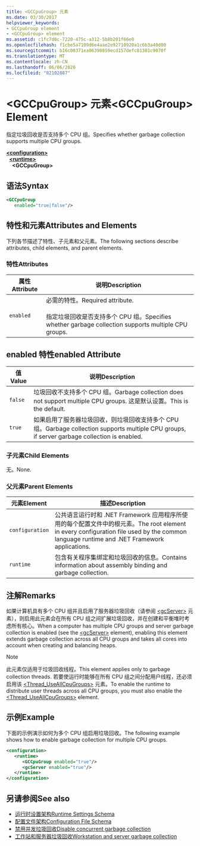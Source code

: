 ```yaml
---
title: <GCCpuGroup> 元素
ms.date: 03/30/2017
helpviewer_keywords:
- GCCpuGroup element
- <GCCpuGroup> element
ms.assetid: c1fc7d6c-7220-475c-a312-5b8b201f66e0
ms.openlocfilehash: f1cbe5a7109d6e4aae2e92710920a1c6b3a40d00
ms.sourcegitcommit: b16c00371ea06398859ecd157defc81301c9070f
ms.translationtype: MT
ms.contentlocale: zh-CN
ms.lasthandoff: 06/06/2020
ms.locfileid: "82102887"
---
```

# <a name="gccpugroup-element"></a><span data-ttu-id="b2b4b-102">\<GCCpuGroup> 元素</span><span class="sxs-lookup"><span data-stu-id="b2b4b-102">\<GCCpuGroup> Element</span></span>

<span data-ttu-id="b2b4b-103">指定垃圾回收是否支持多个 CPU 组。</span><span class="sxs-lookup"><span data-stu-id="b2b4b-103">Specifies whether garbage collection supports multiple CPU groups.</span></span>

[**\<configuration>**](../configuration-element.md)\
&nbsp;&nbsp;[**\<runtime>**](runtime-element.md)\
&nbsp;&nbsp;&nbsp;&nbsp;**\<GCCpuGroup>**

## <a name="syntax"></a><span data-ttu-id="b2b4b-104">语法</span><span class="sxs-lookup"><span data-stu-id="b2b4b-104">Syntax</span></span>

```xml
<GCCpuGroup
   enabled="true|false"/>
```

## <a name="attributes-and-elements"></a><span data-ttu-id="b2b4b-105">特性和元素</span><span class="sxs-lookup"><span data-stu-id="b2b4b-105">Attributes and Elements</span></span>

<span data-ttu-id="b2b4b-106">下列各节描述了特性、子元素和父元素。</span><span class="sxs-lookup"><span data-stu-id="b2b4b-106">The following sections describe attributes, child elements, and parent elements.</span></span>

### <a name="attributes"></a><span data-ttu-id="b2b4b-107">特性</span><span class="sxs-lookup"><span data-stu-id="b2b4b-107">Attributes</span></span>

|<span data-ttu-id="b2b4b-108">属性</span><span class="sxs-lookup"><span data-stu-id="b2b4b-108">Attribute</span></span>|<span data-ttu-id="b2b4b-109">说明</span><span class="sxs-lookup"><span data-stu-id="b2b4b-109">Description</span></span>|
|---------------|-----------------|
|`enabled`|<span data-ttu-id="b2b4b-110">必需的特性。</span><span class="sxs-lookup"><span data-stu-id="b2b4b-110">Required attribute.</span></span><br /><br /> <span data-ttu-id="b2b4b-111">指定垃圾回收是否支持多个 CPU 组。</span><span class="sxs-lookup"><span data-stu-id="b2b4b-111">Specifies whether garbage collection supports multiple CPU groups.</span></span>|

## <a name="enabled-attribute"></a><span data-ttu-id="b2b4b-112">enabled 特性</span><span class="sxs-lookup"><span data-stu-id="b2b4b-112">enabled Attribute</span></span>

|<span data-ttu-id="b2b4b-113">值</span><span class="sxs-lookup"><span data-stu-id="b2b4b-113">Value</span></span>|<span data-ttu-id="b2b4b-114">说明</span><span class="sxs-lookup"><span data-stu-id="b2b4b-114">Description</span></span>|
|-----------|-----------------|
|`false`|<span data-ttu-id="b2b4b-115">垃圾回收不支持多个 CPU 组。</span><span class="sxs-lookup"><span data-stu-id="b2b4b-115">Garbage collection does not support multiple CPU groups.</span></span> <span data-ttu-id="b2b4b-116">这是默认设置。</span><span class="sxs-lookup"><span data-stu-id="b2b4b-116">This is the default.</span></span>|
|`true`|<span data-ttu-id="b2b4b-117">如果启用了服务器垃圾回收，则垃圾回收支持多个 CPU 组。</span><span class="sxs-lookup"><span data-stu-id="b2b4b-117">Garbage collection supports multiple CPU groups, if server garbage collection is enabled.</span></span>|

### <a name="child-elements"></a><span data-ttu-id="b2b4b-118">子元素</span><span class="sxs-lookup"><span data-stu-id="b2b4b-118">Child Elements</span></span>

<span data-ttu-id="b2b4b-119">无。</span><span class="sxs-lookup"><span data-stu-id="b2b4b-119">None.</span></span>

### <a name="parent-elements"></a><span data-ttu-id="b2b4b-120">父元素</span><span class="sxs-lookup"><span data-stu-id="b2b4b-120">Parent Elements</span></span>

|<span data-ttu-id="b2b4b-121">元素</span><span class="sxs-lookup"><span data-stu-id="b2b4b-121">Element</span></span>|<span data-ttu-id="b2b4b-122">描述</span><span class="sxs-lookup"><span data-stu-id="b2b4b-122">Description</span></span>|
|-------------|-----------------|
|`configuration`|<span data-ttu-id="b2b4b-123">公共语言运行时和 .NET Framework 应用程序所使用的每个配置文件中的根元素。</span><span class="sxs-lookup"><span data-stu-id="b2b4b-123">The root element in every configuration file used by the common language runtime and .NET Framework applications.</span></span>|
|`runtime`|<span data-ttu-id="b2b4b-124">包含有关程序集绑定和垃圾回收的信息。</span><span class="sxs-lookup"><span data-stu-id="b2b4b-124">Contains information about assembly binding and garbage collection.</span></span>|

## <a name="remarks"></a><span data-ttu-id="b2b4b-125">注解</span><span class="sxs-lookup"><span data-stu-id="b2b4b-125">Remarks</span></span>

<span data-ttu-id="b2b4b-126">如果计算机具有多个 CPU 组并且启用了服务器垃圾回收（请参阅 [\<gcServer>](gcserver-element.md) 元素），则启用此元素会在所有 CPU 组之间扩展垃圾回收，并在创建和平衡堆时考虑所有核心。</span><span class="sxs-lookup"><span data-stu-id="b2b4b-126">When a computer has multiple CPU groups and server garbage collection is enabled (see the [\<gcServer>](gcserver-element.md) element), enabling this element extends garbage collection across all CPU groups and takes all cores into account when creating and balancing heaps.</span></span>

> [!NOTE]
> <span data-ttu-id="b2b4b-127">此元素仅适用于垃圾回收线程。</span><span class="sxs-lookup"><span data-stu-id="b2b4b-127">This element applies only to garbage collection threads.</span></span> <span data-ttu-id="b2b4b-128">若要使运行时能够在所有 CPU 组之间分配用户线程，还必须启用该 [\<Thread_UseAllCpuGroups>](thread-useallcpugroups-element.md) 元素。</span><span class="sxs-lookup"><span data-stu-id="b2b4b-128">To enable the runtime to distribute user threads across all CPU groups, you must also enable the [\<Thread_UseAllCpuGroups>](thread-useallcpugroups-element.md) element.</span></span>

## <a name="example"></a><span data-ttu-id="b2b4b-129">示例</span><span class="sxs-lookup"><span data-stu-id="b2b4b-129">Example</span></span>

<span data-ttu-id="b2b4b-130">下面的示例演示如何为多个 CPU 组启用垃圾回收。</span><span class="sxs-lookup"><span data-stu-id="b2b4b-130">The following example shows how to enable garbage collection for multiple CPU groups.</span></span>

```xml
<configuration>
   <runtime>
      <GCCpuGroup enabled="true"/>
      <gcServer enabled="true"/>
   </runtime>
</configuration>
```

## <a name="see-also"></a><span data-ttu-id="b2b4b-131">另请参阅</span><span class="sxs-lookup"><span data-stu-id="b2b4b-131">See also</span></span>

- [<span data-ttu-id="b2b4b-132">运行时设置架构</span><span class="sxs-lookup"><span data-stu-id="b2b4b-132">Runtime Settings Schema</span></span>](index.md)
- [<span data-ttu-id="b2b4b-133">配置文件架构</span><span class="sxs-lookup"><span data-stu-id="b2b4b-133">Configuration File Schema</span></span>](../index.md)
- [<span data-ttu-id="b2b4b-134">禁用并发垃圾回收</span><span class="sxs-lookup"><span data-stu-id="b2b4b-134">Disable concurrent garbage collection</span></span>](gcconcurrent-element.md#to-disable-background-garbage-collection)
- [<span data-ttu-id="b2b4b-135">工作站和服务器垃圾回收</span><span class="sxs-lookup"><span data-stu-id="b2b4b-135">Workstation and server garbage collection</span></span>](../../../../standard/garbage-collection/workstation-server-gc.md)
